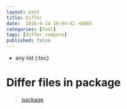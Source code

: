 ```yaml
---
layout: post
title: Differ
date:  2016-9-14 18:44:42 +0800
categories: [Tool]
tags: [differ compare]
published: false
---
```


* any list
{:toc}

# Differ files in package

> [package](http://blog.csdn.net/pandakong/article/details/7526382)




